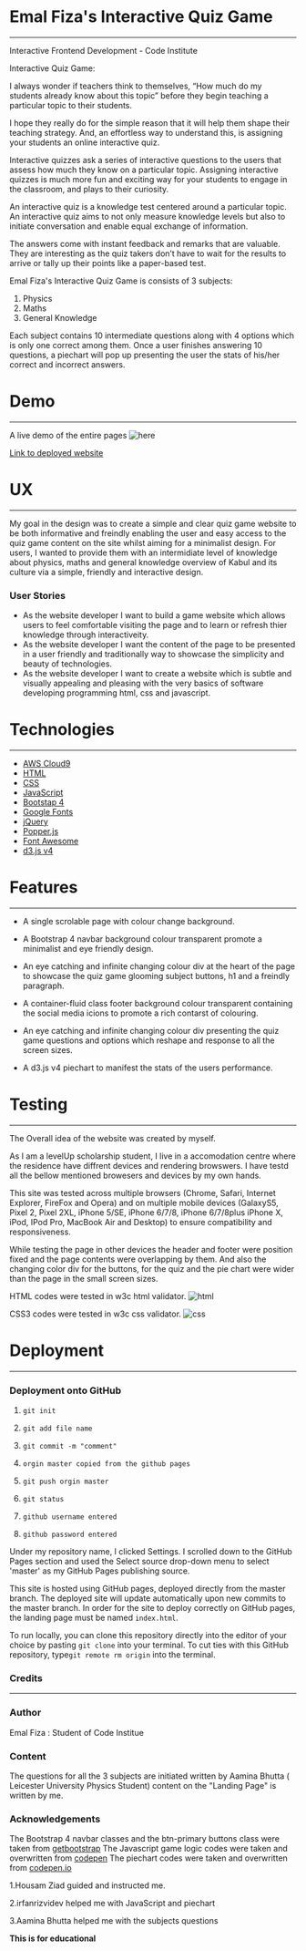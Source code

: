 # Emal Fiza's Interactive Quiz Game

-----

Interactive Frontend Development - Code Institute

Interactive Quiz Game: 

I always wonder if teachers think to themselves, “How much do my students already know about this topic” before they begin teaching a particular topic to their students.

I hope they really do for the simple reason that it will help them shape their teaching strategy. And, an effortless way to understand this, is assigning your students an online interactive quiz.

Interactive quizzes ask a series of interactive questions to the users that assess how much they know on a particular topic. Assigning interactive quizzes is much more fun and exciting way for your students to engage in the classroom, and plays to their curiosity.

An interactive quiz is a knowledge test centered around a particular topic. An interactive quiz aims to not only measure knowledge levels but also to initiate conversation and enable equal exchange of information.

The answers come with instant feedback and remarks that are valuable. They are interesting as the quiz takers don’t have to wait for the results to arrive or tally up their points like a paper-based test.

Emal Fiza's Interactive Quiz Game is consists of 3 subjects: 
1. Physics
2. Maths 
3. General Knowledge

Each subject contains 10 intermediate questions along with 4 options which is only one correct among them. Once a user finishes answering 10 questions, a piechart will pop up presenting the user the stats of his/her correct and incorrect answers.


# Demo

----

A live demo of the entire pages ![here](assets/images/game.gif)

[Link to deployed website](https://emalfiza.github.io/interactive-quiz-game/)


# UX

-----

My goal in the design was to create a simple and clear quiz game website to be both informative and freindly enabling the user and easy access to the quiz game content on the site whilst aiming for a minimalist design.
For users, I wanted to provide them with an intermidiate level of knowledge about physics, maths and general knowledge overview of Kabul and its culture via a simple, friendly and interactive design.


### User Stories

* As the website developer I want to build a game website which allows users to feel comfortable visiting the page and to learn or refresh thier knowledge through interactiveity.
* As the website developer I want the content of the page to be presented in a user friendly and traditionally way to showcase the simplicity and beauty of technologies.
* As the website developer I want to create a website which is subtle and visually appealing and pleasing with the very basics of software developing programming html, css and javascript.


# Technologies

------


- [AWS Cloud9](https://aws.amazon.com/cloud9/)
- [HTML](https://www.wikipedia.com/HTML)
- [CSS](https://en.wikipedia.org/wiki/Cascading_Style_Sheets)
- [JavaScript](https://www.javascript.com/)
- [Bootstap 4](https://getbootstrap.com/) 
- [Google Fonts](https://fonts.google.com/)
- [jQuery](https://jquery.com/)
- [Popper.js](https://cdnjs.com/#)
- [Font Awesome](https://fontawesome.com/)
- [d3.js v4](https://d3js.org/)


# Features

---

* A single scrolable page with colour change background.

* A Bootstrap 4 navbar background colour transparent promote a minimalist and eye friendly design.

* An eye catching and infinite changing colour div at the heart of the page to showcase the quiz game glooming subject buttons, h1 and a freindly paragraph.

* A container-fluid class footer background colour transparent containing the social media icions to promote a rich contarst of colouring.

* An eye catching and infinite changing colour div presenting the quiz game questions and options which reshape and response to all the screen sizes. 

* A d3.js v4 piechart to manifest the stats of the users performance.


# Testing

----

The Overall idea of the website was created by myself. 

As I am a levelUp scholarship student, I live in a accomodation centre where the residence have diffrent devices and rendering browswers. I have testd all the bellow mentioned browesers and devices by my own hands.

This site was tested across multiple browsers (Chrome, Safari, Internet Explorer, FireFox and Opera) and on multiple mobile devices (GalaxyS5, Pixel 2, Pixel 2XL, iPhone 5/SE, iPhone 6/7/8, iPhone 6/7/8plus iPhone X, iPod, IPod Pro, MacBook Air and Desktop) to ensure compatibility and responsiveness.

While testing the page in other devices the header and footer were position fixed and the page contents were overlapping by them. And also the changing color div for the buttons, for the quiz and the pie chart were wider than the page in the small screen sizes.

HTML codes were tested in w3c html validator. ![html](assets/images/html.png)

CSS3 codes were tested in w3c css validator. ![css](assets/images/css.png)


# Deployment

----
### Deployment onto GitHub

1. `git init`

2. `git add file name`

3. `git commit -m "comment"`

4. `orgin master copied from the github pages`

5. `git push orgin master`

6. `git status`

7. `github username entered`

8. `github password entered`

Under my repository name, I clicked Settings. I scrolled down to the GitHub Pages section and used the Select source drop-down menu to select 'master' as my GitHub Pages publishing source.

This site is hosted using GitHub pages, deployed directly from the master branch. The deployed site will update automatically upon new commits to the master branch. In order for the site to deploy correctly on GitHub pages, the landing page must be named `index.html`.

To run locally, you can clone this repository directly into the editor of your choice by pasting `git clone` into your terminal. To cut ties with this GitHub repository, type`git remote rm origin` into the terminal.


### Credits

-----

### Author

Emal Fiza : Student of Code Institue 

### Content

The questions for all the 3 subjects are initiated written by Aamina Bhutta ( Leicester University Physics Student) content on the "Landing Page" is written by me.

### Acknowledgements
The Bootstrap 4 navbar classes and the btn-primary buttons class were taken from [getbootstrap](https://startbootstrap.com/snippets/full-image-background/)
The Javascript game logic codes were taken and overwritten from [codepen](https://codepen.io/kwikimart/pen/VjQQNK)
The piechart codes were taken and overwritten from [codepen.io](https://codepen.io/zakariachowdhury/pen/OWdyjq?editors=0110)

1.Housam Ziad guided and instructed me.

2.irfanrizvidev helped me with JavaScript and piechart

3.Aamina Bhutta helped me with the subjects questions




**This is for educational**
